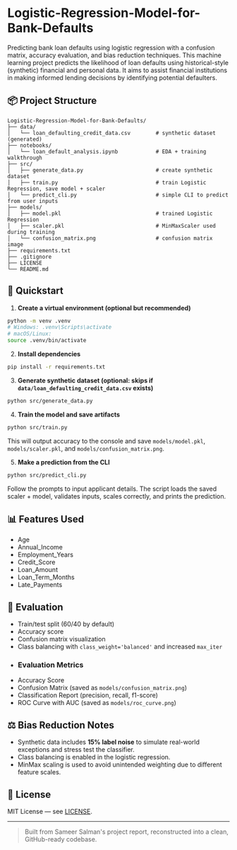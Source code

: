 # Logistic-Regression-Model-for-Bank-Defaults

Predicting bank loan defaults using logistic regression with a confusion matrix, accuracy evaluation, and bias reduction techniques.
This machine learning project predicts the likelihood of loan defaults using historical-style (synthetic) financial and personal data.
It aims to assist financial institutions in making informed lending decisions by identifying potential defaulters.

## 📦 Project Structure

```
Logistic-Regression-Model-for-Bank-Defaults/
├── data/
│   └── loan_defaulting_credit_data.csv        # synthetic dataset (generated)
├── notebooks/
│   └── loan_default_analysis.ipynb            # EDA + training walkthrough
├── src/
│   ├── generate_data.py                       # create synthetic dataset
│   ├── train.py                               # train Logistic Regression, save model + scaler
│   └── predict_cli.py                         # simple CLI to predict from user inputs
├── models/
│   ├── model.pkl                              # trained Logistic Regression
│   ├── scaler.pkl                             # MinMaxScaler used during training
│   └── confusion_matrix.png                   # confusion matrix image
├── requirements.txt
├── .gitignore
├── LICENSE
└── README.md
```

## 🚀 Quickstart

1) **Create a virtual environment (optional but recommended)**
```bash
python -m venv .venv
# Windows: .venv\Scripts\activate
# macOS/Linux:
source .venv/bin/activate
```

2) **Install dependencies**
```bash
pip install -r requirements.txt
```

3) **Generate synthetic dataset (optional: skips if `data/loan_defaulting_credit_data.csv` exists)**
```bash
python src/generate_data.py
```

4) **Train the model and save artifacts**
```bash
python src/train.py
```
This will output accuracy to the console and save `models/model.pkl`, `models/scaler.pkl`, and `models/confusion_matrix.png`.

5) **Make a prediction from the CLI**
```bash
python src/predict_cli.py
```
Follow the prompts to input applicant details. The script loads the saved scaler + model, validates inputs, scales correctly, and prints the prediction.

## 📊 Features Used
- Age
- Annual_Income
- Employment_Years
- Credit_Score
- Loan_Amount
- Loan_Term_Months
- Late_Payments

## 🧪 Evaluation
- Train/test split (60/40 by default)
- Accuracy score
- Confusion matrix visualization
- Class balancing with `class_weight='balanced'` and increased `max_iter`
- ### Evaluation Metrics
- Accuracy Score
- Confusion Matrix (saved as `models/confusion_matrix.png`)
- Classification Report (precision, recall, f1-score)
- ROC Curve with AUC (saved as `models/roc_curve.png`)


## ⚖️ Bias Reduction Notes
- Synthetic data includes **15% label noise** to simulate real-world exceptions and stress test the classifier.
- Class balancing is enabled in the logistic regression.
- MinMax scaling is used to avoid unintended weighting due to different feature scales.

## 📝 License
MIT License — see [LICENSE](LICENSE).

---

> Built from Sameer Salman's project report, reconstructed into a clean, GitHub-ready codebase.
